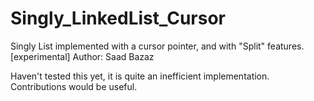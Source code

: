 # Singly_LinkedList_Cursor
Singly List implemented with a cursor pointer, and with "Split" features. [experimental]
Author: Saad Bazaz

Haven't tested this yet, it is quite an inefficient implementation. Contributions would be useful.
